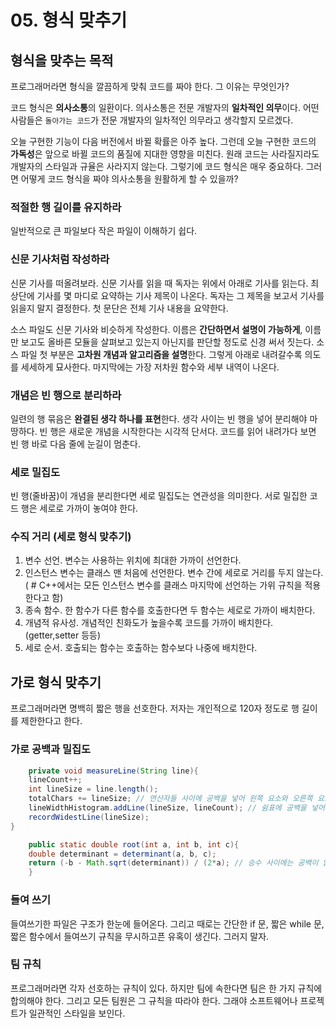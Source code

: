 # 05. 형식 맞추기

## 형식을 맞추는 목적
프로그래머라면 형식을 깔끔하게 맞춰 코드를 짜야 한다. 그 이유는 무엇인가?

코드 형식은 **의사소통**의 일환이다. 의사소통은 전문 개발자의 **일차적인 의무**이다.
어떤 사람들은 `돌아가는 코드`가 전문 개발자의 일차적인 의무라고 생각할지 모르겠다.

오늘 구현한 기능이 다음 버전에서 바뀔 확률은 아주 높다. 그런데 오늘 구현한 코드의
**가독성**은 앞으로 바뀔 코드의 품질에 지대한 영향을 미친다.
원래 코드는 사라질지라도 개발자의 스타일과 규율은 사라지지 않는다.
그렇기에 코드 형식은 매우 중요하다. 그러면 어떻게 코드 형식을 짜야 의사소통을 원활하게
할 수 있을까?

### 적절한 행 길이를 유지하라
일반적으로 큰 파일보다 작은 파일이 이해하기 쉽다.

### 신문 기사처럼 작성하라
신문 기사를 떠올려보라. 신문 기사를 읽을 때 독자는 위에서 아래로 기사를 읽는다.
최상단에 기사를 몇 마디로 요약하는 기사 제목이 나온다. 독자는 그 제목을 보고서
기사를 읽을지 말지 결정한다. 첫 문단은 전체 기사 내용을 요약한다.

소스 파일도 신문 기사와 비슷하게 작성한다. 이름은 **간단하면서 설명이 가능하게**, 
이름만 보고도 올바른 모듈을 살펴보고 있는지 아닌지를 판단할 정도로 신경 써서 짓는다.
소스 파일 첫 부분은 **고차원 개념과 알고리즘을 설명**한다. 그렇게 아래로 내려갈수록
의도를 세세하게 묘사한다. 마지막에는 가장 저차원 함수와 세부 내역이 나온다.

### 개념은 빈 행으로 분리하라
일련의 행 묶음은 **완결된 생각 하나를 표현**한다. 생각 사이는 빈 행을 넣어 분리해야 마땅하다.
빈 행은 새로운 개념을 시작한다는 시각적 단서다. 코드를 읽어 내려가다 보면 빈 행 바로 다음 줄에
눈길이 멈춘다.

### 세로 밀집도
빈 행(줄바꿈)이 개념을 분리한다면 세로 밀집도는 연관성을 의미한다.
서로 밀집한 코드 행은 세로로 가까이 놓여야 한다.

### 수직 거리 (세로 형식 맞추기)

1. 변수 선언. 변수는 사용하는 위치에 최대한 가까이 선언한다.
2. 인스턴스 변수는 클래스 맨 처음에 선언한다. 변수 간에 세로로 거리를 두지 않는다.
( # C++에서는 모든 인스턴스 변수를 클래스 마지막에 선언하는 가위 규칙을 적용한다고 함)
3. 종속 함수. 한 함수가 다른 함수를 호출한다면 두 함수는 세로로 가까이 배치한다.
4. 개념적 유사성. 개념적인 친화도가 높을수록 코드를 가까이 배치한다. (getter,setter 등등)
5. 세로 순서. 호출되는 함수는 호출하는 함수보다 나중에 배치한다.

## 가로 형식 맞추기
프로그래머라면 명백히 짧은 행을 선호한다. 저자는 개인적으로 120자 정도로 행 길이를
제한한다고 한다.

### 가로 공백과 밀집도
```java
    private void measureLine(String line){
    lineCount++;
    int lineSize = line.length();
    totalChars += lineSize; // 연산자들 사이에 공백을 넣어 왼쪽 요소와 오른쪽 요소가 분명히 나뉜다.
    lineWidthHistogram.addLine(lineSize, lineCount); // 쉼표에 공백을 넣어 인수가 별개라는 사실을 강조
    recordWidestLine(lineSize);
}

    public static double root(int a, int b, int c){
    double determinant = determinant(a, b, c);
    return (-b - Math.sqrt(determinant)) / (2*a); // 승수 사이에는 공백이 없다. 항 사이에는 공백이 들어간다.
    }
```

### 들여 쓰기
들여쓰기한 파일은 구조가 한눈에 들어온다. 그리고 때로는
간단한 if 문, 짧은 while 문, 짧은 함수에서 들여쓰기 규칙을 무시하고픈
유혹이 생긴다. 그러지 말자.

### 팀 규칙
프로그래머라면 각자 선호하는 규칙이 있다. 하지만 팀에 속한다면
팀은 한 가지 규칙에 합의해야 한다. 그리고 모든 팀원은 그 규칙을 따라야 한다.
그래야 소프트웨어나 프로젝트가 일관적인 스타일을 보인다.


